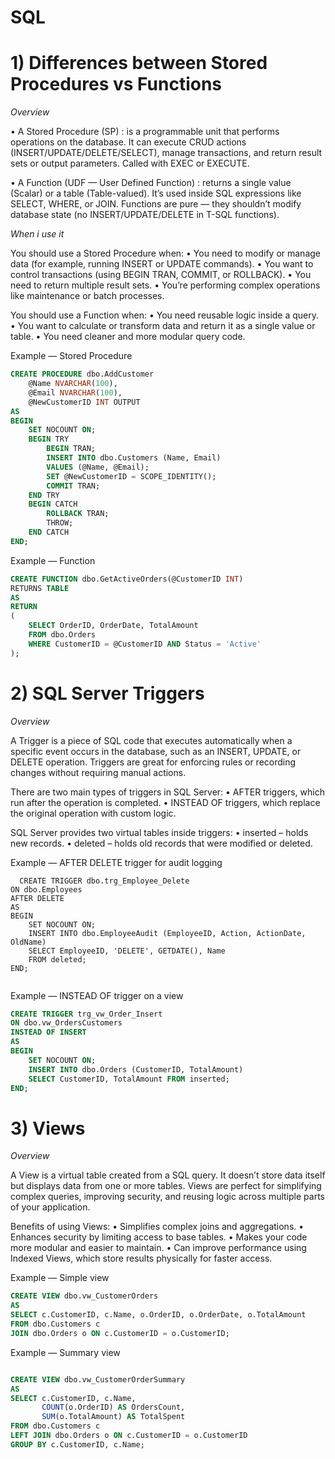 # SQL
# 1) Differences between Stored Procedures vs Functions

*Overview*

•	A Stored Procedure (SP) :
is a programmable unit that performs operations on the database. It can execute CRUD actions (INSERT/UPDATE/DELETE/SELECT), manage transactions, and return result sets or output parameters. Called with EXEC or EXECUTE.

•	A Function (UDF — User Defined Function) :
  returns a single value (Scalar) or a table (Table-valued). It’s used inside SQL expressions like SELECT, WHERE, or JOIN. Functions are pure — they shouldn’t modify database state (no INSERT/UPDATE/DELETE in T-SQL functions).

*When i use it*

You should use a Stored Procedure when:
	•	You need to modify or manage data (for example, running INSERT or UPDATE commands).
	•	You want to control transactions (using BEGIN TRAN, COMMIT, or ROLLBACK).
	•	You need to return multiple result sets.
	•	You’re performing complex operations like maintenance or batch processes.

You should use a Function when:
	•	You need reusable logic inside a query.
	•	You want to calculate or transform data and return it as a single value or table.
	•	You need cleaner and more modular query code.
  
Example — Stored Procedure



```sql
CREATE PROCEDURE dbo.AddCustomer
    @Name NVARCHAR(100),
    @Email NVARCHAR(100),
    @NewCustomerID INT OUTPUT
AS
BEGIN
    SET NOCOUNT ON;
    BEGIN TRY
        BEGIN TRAN;
        INSERT INTO dbo.Customers (Name, Email)
        VALUES (@Name, @Email);
        SET @NewCustomerID = SCOPE_IDENTITY();
        COMMIT TRAN;
    END TRY
    BEGIN CATCH
        ROLLBACK TRAN;
        THROW;
    END CATCH
END;


```
Example — Function


```sql
CREATE FUNCTION dbo.GetActiveOrders(@CustomerID INT)
RETURNS TABLE
AS
RETURN
(
    SELECT OrderID, OrderDate, TotalAmount
    FROM dbo.Orders
    WHERE CustomerID = @CustomerID AND Status = 'Active'
);


```
# 2) SQL Server Triggers

*Overview*

A Trigger is a piece of SQL code that executes automatically when a specific event occurs in the database, such as an INSERT, UPDATE, or DELETE operation. Triggers are great for enforcing rules or recording changes without requiring manual actions.

There are two main types of triggers in SQL Server:
	•	AFTER triggers, which run after the operation is completed.
	•	INSTEAD OF triggers, which replace the original operation with custom logic.

SQL Server provides two virtual tables inside triggers:
	•	inserted – holds new records.
	•	deleted – holds old records that were modified or deleted.


  Example — AFTER DELETE trigger for audit logging


```
  CREATE TRIGGER dbo.trg_Employee_Delete
ON dbo.Employees
AFTER DELETE
AS
BEGIN
    SET NOCOUNT ON;
    INSERT INTO dbo.EmployeeAudit (EmployeeID, Action, ActionDate, OldName)
    SELECT EmployeeID, 'DELETE', GETDATE(), Name
    FROM deleted;
END;


```
Example — INSTEAD OF trigger on a view


```sql
CREATE TRIGGER trg_vw_Order_Insert
ON dbo.vw_OrdersCustomers
INSTEAD OF INSERT
AS
BEGIN
    SET NOCOUNT ON;
    INSERT INTO dbo.Orders (CustomerID, TotalAmount)
    SELECT CustomerID, TotalAmount FROM inserted;
END;
```
# 3) Views

*Overview*

A View is a virtual table created from a SQL query. It doesn’t store data itself but displays data from one or more tables. Views are perfect for simplifying complex queries, improving security, and reusing logic across multiple parts of your application.

Benefits of using Views:
	•	Simplifies complex joins and aggregations.
	•	Enhances security by limiting access to base tables.
	•	Makes your code more modular and easier to maintain.
	•	Can improve performance using Indexed Views, which store results physically for faster access.

Example — Simple view


```sql
CREATE VIEW dbo.vw_CustomerOrders
AS
SELECT c.CustomerID, c.Name, o.OrderID, o.OrderDate, o.TotalAmount
FROM dbo.Customers c
JOIN dbo.Orders o ON c.CustomerID = o.CustomerID;

```

Example — Summary view


```sql

CREATE VIEW dbo.vw_CustomerOrderSummary
AS
SELECT c.CustomerID, c.Name,
       COUNT(o.OrderID) AS OrdersCount,
       SUM(o.TotalAmount) AS TotalSpent
FROM dbo.Customers c
LEFT JOIN dbo.Orders o ON c.CustomerID = o.CustomerID
GROUP BY c.CustomerID, c.Name;




  

  

